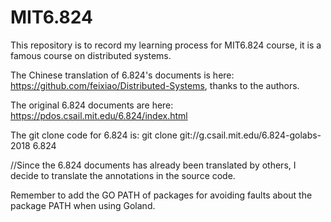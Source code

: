# MIT6.824

This repository is to record my learning process for MIT6.824 course, it is a famous course on distributed systems.

The Chinese translation of 6.824's documents is here: https://github.com/feixiao/Distributed-Systems, thanks to the authors.

The original 6.824 documents are here: https://pdos.csail.mit.edu/6.824/index.html

The git clone code for 6.824 is: git clone git://g.csail.mit.edu/6.824-golabs-2018 6.824

//Since the 6.824 documents has already been translated by others, I decide to translate the annotations in the source code.

Remember to add the GO PATH of packages for avoiding faults about the package PATH when using Goland.
